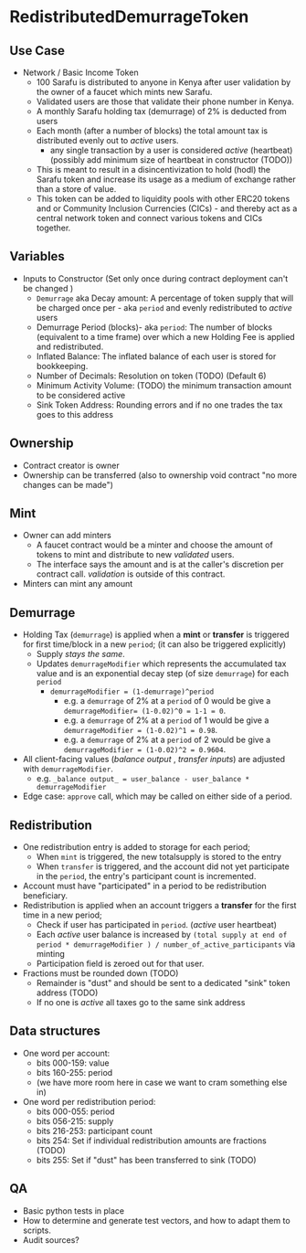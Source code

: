 # RedistributedDemurrageToken

## Use Case
* Network / Basic Income Token
  * 100 Sarafu is distributed to anyone in Kenya after user validation by the owner of a faucet which mints new Sarafu.
  * Validated users are those that validate their phone number in Kenya.
  * A monthly Sarafu holding tax (demurrage) of 2% is deducted from users 
  * Each month (after a number of blocks) the total amount tax is distributed evenly out to _active_ users.
    *  any single transaction by a user is considered _active_ (heartbeat) (possibly add minimum size of heartbeat in constructor (TODO))
  * This is meant to result in a disincentivization to hold (hodl) the Sarafu token and increase its usage as a medium of exchange rather than a store of value.
  * This token can be added to liquidity pools with other ERC20 tokens and or Community Inclusion Currencies (CICs) - and thereby act as a central network token and connect various tokens and CICs together.


## Variables

* Inputs to Constructor (Set only once during contract deployment can't be changed )  
  * `Demurrage` aka Decay amount: A percentage of token supply that will be charged once per - aka `period` and evenly redistributed to _active_ users 
  * Demurrage Period (blocks)- aka `period`: The number of blocks (equivalent to a time frame) over which a new Holding Fee is applied and redistributed. 
  * Inflated Balance: The inflated balance of each user is stored for bookkeeping.
  * Number of Decimals: Resolution on token (TODO) (Default 6)
  * Minimum Activity Volume: (TODO) the minimum transaction amount to be considered active
  * Sink Token Address: Rounding errors and if no one trades the tax goes to this address


## Ownership

* Contract creator is owner
* Ownership can be transferred (also to ownership void contract "no more changes can be made")


## Mint

* Owner can add minters
  - A faucet contract would be a minter and choose the amount of tokens to mint and distribute to new _validated_ users.
  - The interface says the amount and is at the caller's discretion per contract call. _validation_ is outside of this contract.
* Minters can mint any amount


## Demurrage
* Holding Tax (`demurrage`) is applied when a **mint** or **transfer** is triggered for first time/block in a new `period`; (it can also be triggered explicitly)
  - Supply _stays the same_.
  - Updates `demurrageModifier` which represents the accumulated tax value and is an exponential decay step (of size `demurrage`) for each `period`
    - `demurrageModifier = (1-demurrage)^period` 
      - e.g. a `demurrage` of 2% at a `period` of 0 would be give a `demurrageModifier= (1-0.02)^0 = 1-1 = 0`.
      - e.g. a `demurrage` of 2% at a `period` of 1 would be give a `demurrageModifier = (1-0.02)^1 = 0.98`.
      - e.g. a `demurrage` of 2% at a `period` of 2 would be give a `demurrageModifier = (1-0.02)^2 = 0.9604`.
* All client-facing values (_balance output_ , _transfer inputs_) are adjusted with `demurrageModifier`.
  - e.g. `_balance output_ = user_balance - user_balance * demurrageModifier`
* Edge case: `approve` call, which may be called on either side of a period.


## Redistribution

* One redistribution entry is added to storage for each period;
  - When `mint` is triggered, the new totalsupply is stored to the entry
  - When `transfer` is triggered, and the account did not yet participate in the `period`, the entry's participant count is incremented. 
* Account must have "participated" in a period to be redistribution beneficiary.
* Redistribution is applied when an account triggers a **transfer** for the first time in a new period;
  - Check if user has participated in `period`. (_active_ user heartbeat)
  - Each _active_ user balance is increased by `(total supply at end of period * demurrageModifier ) / number_of_active_participants` via minting
  - Participation field is zeroed out for that user.
* Fractions must be rounded down (TODO)
  - Remainder is "dust" and should be sent to a dedicated "sink" token address (TODO)
  - If no one is _active_ all taxes go to the same sink address


## Data structures

* One word per account:
  - bits 000-159: value
  - bits 160-255: period
  - (we have more room here in case we want to cram something else in)
* One word per redistribution period:
  - bits 000-055: period
  - bits 056-215: supply
  - bits 216-253: participant count
  - bits     254: Set if individual redistribution amounts are fractions (TODO)
  - bits     255: Set if "dust" has been transferred to sink (TODO)


## QA

* Basic python tests in place
* How to determine and generate test vectors, and how to adapt them to scripts.
* Audit sources?
